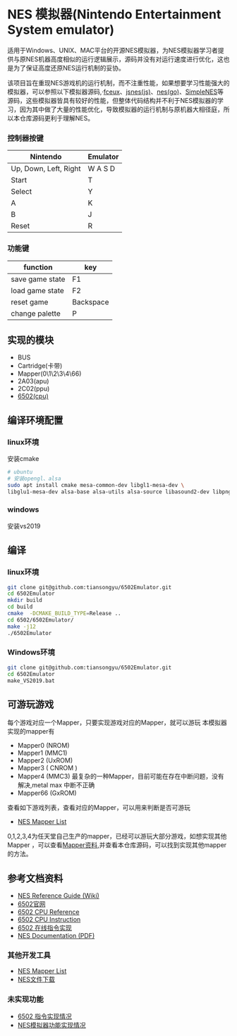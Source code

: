 # NES 模拟器(Nintendo Entertainment System emulator)

适用于Windows、UNIX、MAC平台的开源NES模拟器，为NES模拟器学习者提供与原NES机器高度相似的运行逻辑展示，源码并没有对运行速度进行优化，这也是为了保证高度还原NES运行机制的妥协。

该项目旨在重现NES游戏机的运行机制，而不注重性能，如果想要学习性能强大的模拟器，可以参照以下模拟器源码,·[fceux](https://github.com/TASEmulators/fceux)、[jsnes(js)](https://github.com/bfirsh/jsnes)、[nes(go)](https://github.com/fogleman/nes)、[SimpleNES](https://github.com/amhndu/SimpleNES)等源码，这些模拟器皆具有较好的性能，但整体代码结构并不利于NES模拟器的学习，因为其中做了大量的性能优化，导致模拟器的运行机制与原机器大相径庭，所以本仓库源码更利于理解NES。

### 控制器按键

| Nintendo              | Emulator    |
| --------------------- | ----------- |
| Up, Down, Left, Right | W A S D     |
| Start                 | T           |
| Select                | Y           |
| A                     | K           |
| B                     | J           |
| Reset                 | R           |

### 功能键

| function        | key       |
|-----------------|-----------|
| save game state | F1        |
| load game state | F2        |
| reset game      | Backspace |
| change palette  | P         |

## 实现的模块
- BUS
- Cartridge(卡带)
- Mapper(0\1\2\3\4\66)
- 2A03(apu)
- 2C02(ppu)
- [6502(cpu)](https://github.com/tiansongyu/6502Emulator/blob/master/readme6502.md)

## 编译环境配置

### linux环境

安装cmake
``` bash 
# ubuntu
# 安装opengl、alsa
sudo apt install cmake mesa-common-dev libgl1-mesa-dev \
libglu1-mesa-dev alsa-base alsa-utils alsa-source libasound2-dev libpng-dev -y

```
### windows

安装vs2019
## 编译

### linux环境
``` bash 
git clone git@github.com:tiansongyu/6502Emulator.git 
cd 6502Emulator 
mkdir build  
cd build 
cmake  -DCMAKE_BUILD_TYPE=Release .. 
cd 6502/6502Emulator/
make -j12 
./6502Emulator
```
### Windows环境
``` bash 
git clone git@github.com:tiansongyu/6502Emulator.git 
cd 6502Emulator 
make_VS2019.bat
``` 

## 可游玩游戏

每个游戏对应一个Mapper，只要实现游戏对应的Mapper，就可以游玩
本模拟器实现的mapper有
- Mapper0 (NROM)
- Mapper1 (MMC1)
- Mapper2 (UxROM)
- Mapper3 ( CNROM )
- Mapper4 (MMC3) 最复杂的一种Mapper，目前可能在存在中断问题，没有解决,metal max 中断不正确
- Mapper66 (GxROM)  

查看如下游戏列表，查看对应的Mapper，可以用来判断是否可游玩
* [NES Mapper List](http://tuxnes.sourceforge.net/nesmapper.txt)

0,1,2,3,4为任天堂自己生产的mapper，已经可以游玩大部分游戏，如想实现其他Mapper
，可以查看[Mapper资料](https://wiki.nesdev.org/w/index.php?title=Mapper),并查看本仓库源码，可以找到实现其他mapper的方法。

## 参考文档资料

* [NES Reference Guide (Wiki)](https://wiki.nesdev.org/w/index.php?title=NES_reference_guide)
* [6502官网](http://www.6502.org/)
* [6502 CPU Reference](http://www.obelisk.me.uk/6502/reference.html)
* [6502 CPU Instruction](https://www.masswerk.at/6502/6502_instruction_set.html)
* [6502 在线指令实现](https://www.masswerk.at/6502/assembler.html)
* [NES Documentation (PDF)](http://nesdev.com/NESDoc.pdf)


### 其他开发工具
* [NES Mapper List](http://tuxnes.sourceforge.net/nesmapper.txt)
* [NES文件下载](https://wowroms.com/en/roms/nintendo-entertainment-system/)

### 未实现功能

- [6502 指令实现情况](https://trello.com/b/ll6HPTJ0/6502emulator)  
- [NES模拟器功能实现情况](https://trello.com/b/hB8YJmU6/nes%E6%A8%A1%E6%8B%9F%E5%99%A8)
